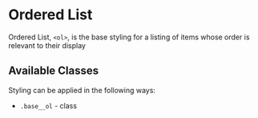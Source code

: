 # Ordered List

Ordered List, `<ol>`, is the base styling for a listing of items whose order is relevant to their display

## Available Classes

Styling can be applied in the following ways:

* `.base__ol` - class
